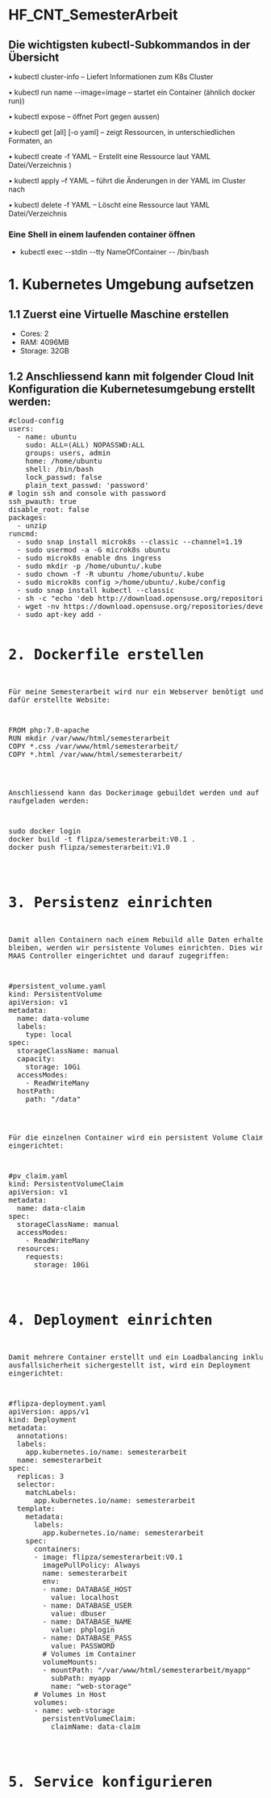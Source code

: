 # HF_CNT_SemesterArbeit

## Die wichtigsten kubectl-Subkommandos in der Übersicht

• kubectl cluster-info – Liefert Informationen zum K8s Cluster

• kubectl run name --image=image – startet ein Container (ähnlich docker run))

• kubectl expose – öffnet Port gegen aussen)

• kubectl get [all] [-o yaml] – zeigt Ressourcen, in unterschiedlichen Formaten, an

• kubectl create -f YAML – Erstellt eine Ressource laut YAML Datei/Verzeichnis )

• kubectl apply –f YAML – führt die Änderungen in der YAML im Cluster nach

• kubectl delete -f YAML – Löscht eine Ressource laut YAML Datei/Verzeichnis

### Eine Shell in einem laufenden container öffnen

- kubectl exec --stdin --tty NameOfContainer -- /bin/bash

# 1. Kubernetes Umgebung aufsetzen

## 1.1 Zuerst eine Virtuelle Maschine erstellen

- Cores: 2
- RAM: 4096MB
- Storage: 32GB

## 1.2 Anschliessend kann mit folgender Cloud Init Konfiguration die Kubernetesumgebung erstellt werden:

<pre>
#cloud-config
users:
  - name: ubuntu
    sudo: ALL=(ALL) NOPASSWD:ALL
    groups: users, admin
    home: /home/ubuntu
    shell: /bin/bash
    lock_passwd: false
    plain_text_passwd: 'password'        
# login ssh and console with password
ssh_pwauth: true
disable_root: false    
packages:
  - unzip
runcmd:
  - sudo snap install microk8s --classic --channel=1.19
  - sudo usermod -a -G microk8s ubuntu
  - sudo microk8s enable dns ingress 
  - sudo mkdir -p /home/ubuntu/.kube
  - sudo chown -f -R ubuntu /home/ubuntu/.kube
  - sudo microk8s config >/home/ubuntu/.kube/config
  - sudo snap install kubectl --classic 
  - sh -c "echo 'deb http://download.opensuse.org/repositories/devel:/kubic:/libcontainers:/stable/xUbuntu_18.04/ /' | sudo tee /etc/apt/sources.list.d/devel:kubic:libcontainers:stable.list"
  - wget -nv https://download.opensuse.org/repositories/devel:kubic:libcontainers:stable/xUbuntu_18.04/Release.key -O /tmp/Release.key
  - sudo apt-key add - </tmp/Release.key
  - sudo apt-get update -qq
  - sudo apt-get -qq -y install buildah 
  - sudo mkdir /data
  - sudo chmod 777 /data
  - sudo apt-get install -y nfs-common
  - sudo mount -t nfs 10.0.42.8:/data/storage /data 
  - sudo microk8s kubectl apply -f https://raw.githubusercontent.com/mc-b/APP_ServiceTool/main/persistentvolume.yaml
  - sudo microk8s kubectl apply -f https://raw.githubusercontent.com/mc-b/APP_ServiceTool/main/persistentvolumeclaim.yaml
  - sudo apt-get -qq -y install fuse-overlayfs
 </pre>

# 2. Dockerfile erstellen
Für meine Semesterarbeit wird nur ein Webserver benötigt und die dafür erstellte Website:
<pre>
FROM php:7.0-apache
RUN mkdir /var/www/html/semesterarbeit
COPY *.css /var/www/html/semesterarbeit/
COPY *.html /var/www/html/semesterarbeit/
</pre>

Anschliessend kann das Dockerimage gebuildet werden und auf Dockerhub raufgeladen werden:
<pre>
sudo docker login
docker build -t flipza/semesterarbeit:V0.1 .
docker push flipza/semesterarbeit:V1.0
</pre>


# 3. Persistenz einrichten
Damit allen Containern nach einem Rebuild alle Daten erhalten bleiben, werden wir persistente Volumes einrichten.
Dies wird auf dem MAAS Controller eingerichtet und darauf zugegriffen:
<pre>
#persistent_volume.yaml
kind: PersistentVolume
apiVersion: v1
metadata:
  name: data-volume
  labels:
    type: local
spec:
  storageClassName: manual
  capacity:
    storage: 10Gi
  accessModes:
    - ReadWriteMany
  hostPath:
    path: "/data"
</pre>

Für die einzelnen Container wird ein persistent Volume Claim eingerichtet:
<pre>
#pv_claim.yaml
kind: PersistentVolumeClaim
apiVersion: v1
metadata:
  name: data-claim
spec:
  storageClassName: manual
  accessModes:
    - ReadWriteMany
  resources:
    requests:
      storage: 10Gi
</pre>

# 4. Deployment einrichten

Damit mehrere Container erstellt und ein Loadbalancing inklusive ausfallsicherheit sichergestellt ist, wird ein Deployment eingerichtet:
<pre>
#flipza-deployment.yaml
apiVersion: apps/v1
kind: Deployment
metadata:
  annotations:
  labels:
    app.kubernetes.io/name: semesterarbeit
  name: semesterarbeit
spec:
  replicas: 3
  selector:
    matchLabels:
      app.kubernetes.io/name: semesterarbeit
  template:
    metadata:
      labels:
        app.kubernetes.io/name: semesterarbeit    
    spec:
      containers:
      - image: flipza/semesterarbeit:V0.1
        imagePullPolicy: Always
        name: semesterarbeit
        env:
        - name: DATABASE_HOST
          value: localhost
        - name: DATABASE_USER 
          value: dbuser         
        - name: DATABASE_NAME 
          value: phplogin
        - name: DATABASE_PASS 
          value: PASSWORD
        # Volumes im Container
        volumeMounts:
        - mountPath: "/var/www/html/semesterarbeit/myapp"
          subPath: myapp
          name: "web-storage"
      # Volumes in Host
      volumes:
      - name: web-storage
        persistentVolumeClaim:
          claimName: data-claim
</pre>

# 5. Service konfigurieren

